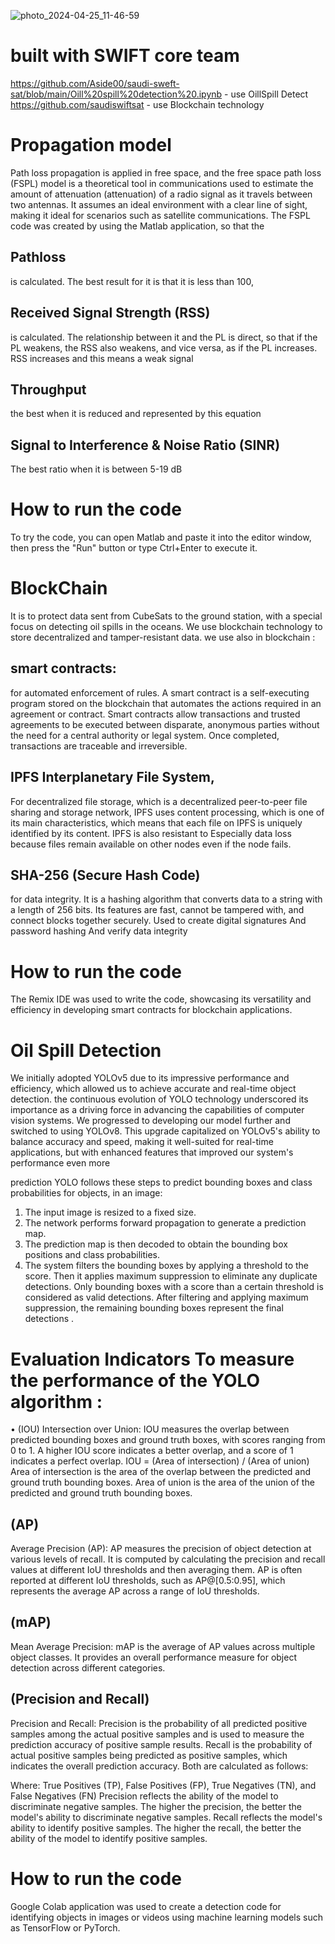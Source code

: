 ![photo_2024-04-25_11-46-59](https://github.com/OhoodH/Update-SWIFT.SAT-Propagation-and-Blockchain/assets/159652185/9f37343e-27e6-4d75-9037-52f55b8877fe)
# built with SWIFT core team 
 https://github.com/Aside00/saudi-sweft-sat/blob/main/Oill%20spill%20detection%20.ipynb - use OillSpill Detect 
 https://github.com/saudiswiftsat - use Blockchain technology 
 

# Propagation model 
Path loss propagation is applied in free space, and the free space path loss (FSPL) model is a theoretical tool in communications used to estimate the amount of attenuation (attenuation) of a radio signal as it travels between two antennas. It assumes an ideal environment with a clear line of sight, making it ideal for scenarios such as satellite communications.
The FSPL code was created by using the Matlab application, so that the 

## Pathloss 
is calculated. The best result for it is that it is less than 100,
## Received Signal Strength (RSS)
is calculated. The relationship between it and the PL is direct, so that if the PL weakens, the RSS also weakens, and vice versa, as if the PL increases. RSS increases and this means a weak signal

## Throughput 
 the best when it is reduced and represented by this equation

## Signal to Interference & Noise Ratio (SINR)
 The best ratio when it is between
  5-19 dB
  # How to run the code
To try the code, you can open Matlab and paste it into the editor window, then press the "Run" button or type Ctrl+Enter to execute it.

  # BlockChain 
  It is to protect data sent from CubeSats to the ground station, with a special focus on detecting oil spills in the oceans.
We use blockchain technology to store decentralized and tamper-resistant data.
we use also in blockchain :

  ## smart contracts:
 for automated enforcement of rules. A smart contract is a self-executing program stored on the blockchain that automates the actions required in an agreement or contract. Smart contracts allow transactions and trusted agreements to be executed between disparate, anonymous parties without the need for a central authority or legal system. Once completed, transactions are traceable and irreversible.

## IPFS Interplanetary File System,
For decentralized file storage, which is a decentralized peer-to-peer file sharing and storage network, IPFS uses content processing, which is one of its main characteristics, which means that each file on IPFS is uniquely identified by its content. IPFS is also resistant to Especially data loss because files remain available on other nodes even if the node fails.


  ## SHA-256 (Secure Hash Code) 
  for data integrity. It is a hashing algorithm that converts data to a string with a length of 256 bits. Its features are fast, cannot be tampered with, and connect blocks together securely.
Used to create digital signatures
And password hashing
And verify data integrity
  # How to run the code
The Remix IDE was used to write the code, showcasing its versatility and efficiency in developing smart contracts for blockchain applications.

# Oil Spill Detection 
We initially adopted YOLOv5  due to its impressive performance and 
efficiency, which allowed us to achieve accurate and real-time object detection. the continuous evolution of YOLO technology underscored its importance as a driving force in 
advancing the capabilities of computer vision systems. We progressed to 
developing our model further and switched to using YOLOv8. This upgrade capitalized on YOLOv5's 
ability to balance accuracy and speed, making it well-suited for real-time applications, but with enhanced 
features that improved our system's performance even more

prediction  YOLO follows these steps to predict bounding boxes and class 
probabilities for objects, in an image:
1. The input image is resized to a fixed size.
2. The network performs forward propagation to generate a prediction map.
3. The prediction map is then decoded to obtain the bounding box positions and class 
probabilities.
4. The system filters the bounding boxes by applying a threshold to the score. Then it applies 
maximum suppression to eliminate any duplicate detections. Only bounding boxes with a 
score than a certain threshold is considered as valid detections. After filtering and applying 
maximum suppression, the remaining bounding boxes represent the final detections .

# Evaluation Indicators To measure the performance of the YOLO algorithm :
• (IOU)
Intersection over Union: IOU measures the overlap between predicted bounding boxes and ground 
truth boxes, with scores ranging from 0 to 1. A higher IOU score indicates a better overlap, and a 
score of 1 indicates a perfect overlap.
IOU = (Area of intersection) / (Area of union) 
Area of intersection is the area of the overlap between the predicted and ground truth bounding 
boxes. Area of union is the area of the union of the predicted and ground truth bounding boxes.
## (AP)
Average Precision (AP): AP measures the precision of object detection at various levels of recall. 
It is computed by calculating the precision and recall values at different IoU thresholds and then 
averaging them. AP is often reported at different IoU thresholds, such as AP@[0.5:0.95], which 
represents the average AP across a range of IoU thresholds.

## (mAP)
Mean Average Precision: mAP is the average of AP values across multiple object classes. It 
provides an overall performance measure for object detection across different categories. 

## (Precision and Recall)
Precision and Recall: Precision is the probability of all predicted positive samples among the actual 
positive samples and is used to measure the prediction accuracy of positive sample results. Recall 
is the probability of actual positive samples being predicted as positive samples, which indicates 
the overall prediction accuracy. Both are calculated as follows:

Where: True Positives (TP), False Positives (FP), True Negatives (TN), and False Negatives (FN)
Precision reflects the ability of the model to discriminate negative samples. The higher the 
precision, the better the model's ability to discriminate negative samples. Recall reflects the 
model's ability to identify positive samples. The higher the recall, the better the ability of the model 
to identify positive samples.

  # How to run the code
Google Colab application was used to create a detection code for identifying objects in images or videos using machine learning models such as TensorFlow or PyTorch.
